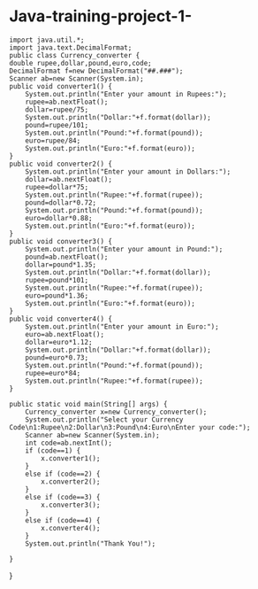 # Java-training-project-1-
    import java.util.*;
    import java.text.DecimalFormat;
    public class Currency_converter {
	double rupee,dollar,pound,euro,code;
	DecimalFormat f=new DecimalFormat("##.###");
	Scanner ab=new Scanner(System.in);
	public void converter1() {
		System.out.println("Enter your amount in Rupees:");
		rupee=ab.nextFloat();
		dollar=rupee/75;
		System.out.println("Dollar:"+f.format(dollar));
		pound=rupee/101;
		System.out.println("Pound:"+f.format(pound));
		euro=rupee/84;
		System.out.println("Euro:"+f.format(euro));
	}
	public void converter2() {
		System.out.println("Enter your amount in Dollars:");
		dollar=ab.nextFloat();
		rupee=dollar*75;
		System.out.println("Rupee:"+f.format(rupee));
		pound=dollar*0.72;
		System.out.println("Pound:"+f.format(pound));
		euro=dollar*0.88;
		System.out.println("Euro:"+f.format(euro));
	}
	public void converter3() {
		System.out.println("Enter your amount in Pound:");
		pound=ab.nextFloat();
		dollar=pound*1.35;
		System.out.println("Dollar:"+f.format(dollar));
		rupee=pound*101;
		System.out.println("Rupee:"+f.format(rupee));
		euro=pound*1.36;
		System.out.println("Euro:"+f.format(euro));
	}
	public void converter4() {
		System.out.println("Enter your amount in Euro:");
		euro=ab.nextFloat();
		dollar=euro*1.12;
		System.out.println("Dollar:"+f.format(dollar));
		pound=euro*0.73;
		System.out.println("Pound:"+f.format(pound));
		rupee=euro*84;
		System.out.println("Rupee:"+f.format(rupee));
	}

	public static void main(String[] args) {
		Currency_converter x=new Currency_converter();
		System.out.println("Select your Currency Code\n1:Rupee\n2:Dollar\n3:Pound\n4:Euro\nEnter your code:");
		Scanner ab=new Scanner(System.in);
		int code=ab.nextInt();
		if (code==1) {
			x.converter1();
		}
		else if (code==2) {
			x.converter2();
		}
		else if (code==3) {
			x.converter3();
		}
		else if (code==4) {
			x.converter4();
		}
		System.out.println("Thank You!");

	}

}
